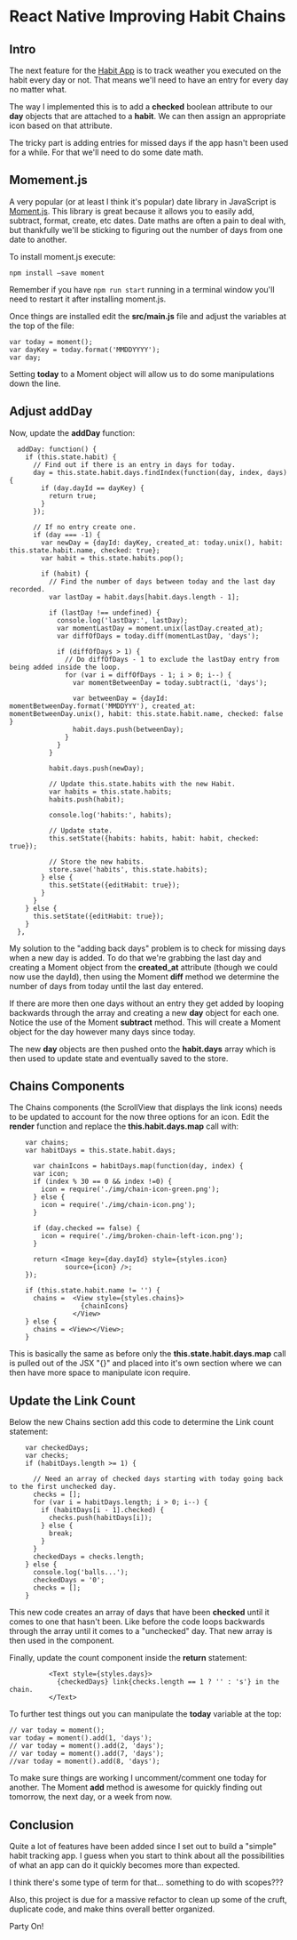 # React Native Improving Habit Chains

## Intro

The next feature for the [Habit App](https://github.com/asommer70/thehoick-habit-app) is to track weather you executed on the habit every day or not.  That means we'll need to have an entry for every day no matter what.

The way I implemented this is to add a **checked** boolean attribute to our **day** objects that are attached to a **habit**.  We can then assign an appropriate icon based on that attribute.

The tricky part is adding entries for missed days if the app hasn't been used for a while.  For that we'll need to do some date math.

## Momement.js

A very popular (or at least I think it's popular) date library in JavaScript is [Moment.js](http://momentjs.com/).  This library is great because it allows you to easily add, subtract, format, create, etc dates.  Date maths are often a pain to deal with, but thankfully we'll be sticking to figuring out the number of days from one date to another.

To install moment.js execute:

```
npm install —save moment
```

Remember if you have ```npm run start``` running in a terminal window you'll need to restart it after installing moment.js.

Once things are installed edit the **src/main.js** file and adjust the variables at the top of the file:

```
var today = moment();
var dayKey = today.format('MMDDYYYY');
var day;
```

Setting **today** to a Moment object will allow us to do some manipulations down the line.

## Adjust addDay

Now, update the **addDay** function:

```
  addDay: function() {
    if (this.state.habit) {
      // Find out if there is an entry in days for today.
      day = this.state.habit.days.findIndex(function(day, index, days) {
        if (day.dayId == dayKey) {
          return true;
        }
      });

      // If no entry create one.
      if (day === -1) {
        var newDay = {dayId: dayKey, created_at: today.unix(), habit: this.state.habit.name, checked: true};
        var habit = this.state.habits.pop();

        if (habit) {
          // Find the number of days between today and the last day recorded.
          var lastDay = habit.days[habit.days.length - 1];

          if (lastDay !== undefined) {
            console.log('lastDay:', lastDay);
            var momentLastDay = moment.unix(lastDay.created_at);
            var diffOfDays = today.diff(momentLastDay, 'days');

            if (diffOfDays > 1) {
              // Do diffOfDays - 1 to exclude the lastDay entry from being added inside the loop.
              for (var i = diffOfDays - 1; i > 0; i--) {
                var momentBetweenDay = today.subtract(i, 'days');

                var betweenDay = {dayId: momentBetweenDay.format('MMDDYYY'), created_at: momentBetweenDay.unix(), habit: this.state.habit.name, checked: false }
                habit.days.push(betweenDay);
              }
            }
          }

          habit.days.push(newDay);

          // Update this.state.habits with the new Habit.
          var habits = this.state.habits;
          habits.push(habit);

          console.log('habits:', habits);

          // Update state.
          this.setState({habits: habits, habit: habit, checked: true});

          // Store the new habits.
          store.save('habits', this.state.habits);
        } else {
          this.setState({editHabit: true});
        }
      }
    } else {
      this.setState({editHabit: true});
    }
  },
```

My solution to the "adding back days" problem is to check for missing days when a new day is added.  To do that we're grabbing the last day and creating a Moment object from the **created_at** attribute (though we could now use the dayId), then using the Moment **diff** method we determine the number of days from today until the last day entered.

If there are more then one days without an entry they get added by looping backwards through the array and creating a new **day** object for each one.  Notice the use of the Moment **subtract** method.  This will create a Moment object for the day however many days since today.  

The new **day** objects are then pushed onto the **habit.days** array which is then used to update state and eventually saved to the store.

## Chains Components

The Chains components (the ScrollView that displays the link icons) needs to be updated to account for the now three options for an icon.  Edit the **render** function and replace the **this.habit.days.map** call with:

```
    var chains;
    var habitDays = this.state.habit.days;

      var chainIcons = habitDays.map(function(day, index) {
      var icon;
      if (index % 30 == 0 && index !=0) {
        icon = require('./img/chain-icon-green.png');
      } else {
        icon = require('./img/chain-icon.png');
      }

      if (day.checked == false) {
        icon = require('./img/broken-chain-left-icon.png');
      }

      return <Image key={day.dayId} style={styles.icon}
              source={icon} />;
    });

    if (this.state.habit.name != '') {
      chains =  <View style={styles.chains}>
                  {chainIcons}
                </View>
    } else {
      chains = <View></View>;
    }
```

This is basically the same as before only the **this.state.habit.days.map** call is pulled out of the JSX "{}" and placed into it's own section where we can then have more space to manipulate icon require.  

## Update the Link Count

Below the new Chains section add this code to determine the Link count statement:

```
    var checkedDays;
    var checks;
    if (habitDays.length >= 1) {

      // Need an array of checked days starting with today going back to the first unchecked day.
      checks = [];
      for (var i = habitDays.length; i > 0; i--) {
        if (habitDays[i - 1].checked) {
          checks.push(habitDays[i]);
        } else {
          break;
        }
      }
      checkedDays = checks.length;
    } else {
      console.log('balls...');
      checkedDays = '0';
      checks = [];
    }
```

This new code creates an array of days that have been **checked** until it comes to one that hasn't been.  Like before  the code loops backwards through the array until it comes to a "unchecked" day.  That new array is then used in the component.

Finally, update the count component inside the **return** statement:

```
          <Text style={styles.days}>
            {checkedDays} link{checks.length == 1 ? '' : 's'} in the chain.
          </Text>
```

To further test things out you can manipulate the **today** variable at the top:

```
// var today = moment();
var today = moment().add(1, 'days');
// var today = moment().add(2, 'days');
// var today = moment().add(7, 'days');
//var today = moment().add(8, 'days');
```

To make sure things are working I uncomment/comment one today for another.  The Moment **add** method is awesome for quickly finding out tomorrow, the next day, or a week from now.

## Conclusion

Quite a lot of features have been added since I set out to build a "simple" habit tracking app.  I guess when you start to think about all the possibilities of what an app can do it quickly becomes more than expected.  

I think there's some type of term for that… something to do with scopes???

Also, this project is due for a massive refactor to clean up some of the cruft, duplicate code, and make thins overall better organized.

Party On!